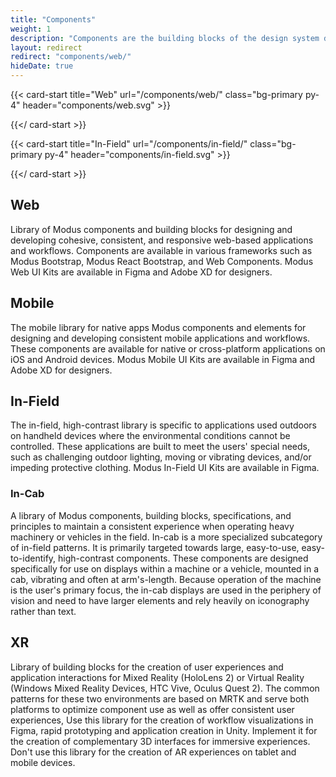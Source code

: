 ```yaml
---
title: "Components"
weight: 1
description: "Components are the building blocks of the design system designed with users in mind."
layout: redirect
redirect: "components/web/"
hideDate: true
---
```


<style data-pagefind-ignore>
.feedback,
.feedback-center,
main .nav-tabs {
  display: none !important;
}
</style>

<div class="row row-cols-1 row-cols-sm-2 row-cols-xl-3 pe-none">

{{< card-start title="Web" url="/components/web/" class="bg-primary py-4" header="components/web.svg" >}}

{{</ card-start >}}



{{< card-start title="In-Field" url="/components/in-field/" class="bg-primary py-4" header="components/in-field.svg" >}}

{{</ card-start >}}

<!--
{{< card-start title="Mobile" class="bg-primary py-4 pe-none d-none" header="components/mobile.svg" >}}
{{</ card-start >}}
{{< card-start title="Desktop" url="/components/desktop/" class="bg-primary py-4 d-none" header="components/desktop.svg" >}}
{{</ card-start >}}
{{< card-start title="XR" url="/components/xr/" class="bg-primary py-4 d-none" header="components/vr-mr.svg" >}}
{{</ card-start >}}
-->

</div>

## Web

Library of Modus components and building blocks for designing and developing cohesive, consistent, and responsive web-based applications and workflows. Components are available in various frameworks such as Modus Bootstrap, Modus React Bootstrap, and Web Components. Modus Web UI Kits are available in Figma and Adobe XD for designers.

## Mobile

The mobile library for native apps Modus components and elements for designing and developing consistent mobile applications and workflows. These components are available for native or cross-platform applications on iOS and Android devices. Modus Mobile UI Kits are available in Figma and Adobe XD for designers.

## In-Field

The in-field, high-contrast library is specific to applications used outdoors on handheld devices where the environmental conditions cannot be controlled. These applications are built to meet the users' special needs, such as challenging outdoor lighting, moving or vibrating devices, and/or impeding protective clothing. Modus In-Field UI Kits are available in Figma.

### In-Cab

A library of Modus components, building blocks, specifications, and principles to maintain a consistent experience when operating heavy machinery or vehicles in the field. In-cab is a more specialized subcategory of in-field patterns. It is primarily targeted towards large, easy-to-use, easy-to-identify, high-contrast components. These components are designed specifically for use on displays within a machine or a vehicle, mounted in a cab, vibrating and often at arm's-length. Because operation of the machine is the user's primary focus, the in-cab displays are used in the periphery of vision and need to have larger elements and rely heavily on iconography rather than text.

## XR

Library of building blocks for the creation of user experiences and application interactions for Mixed Reality (HoloLens 2) or Virtual Reality (Windows Mixed Reality Devices, HTC Vive, Oculus Quest 2). The common patterns for these two environments are based on MRTK and serve both platforms to optimize component use as well as offer consistent user experiences,
Use this library for the creation of workflow visualizations in Figma, rapid prototyping and application creation in Unity. Implement it for the creation of complementary 3D interfaces for immersive experiences. Don't use this library for the creation of AR experiences on tablet and mobile devices.

<!--
## Desktop

Desktop application patterns for software that can be installed on a single computer (laptop or desktop) used to perform specific tasks. _COMING SOON!_
--->
